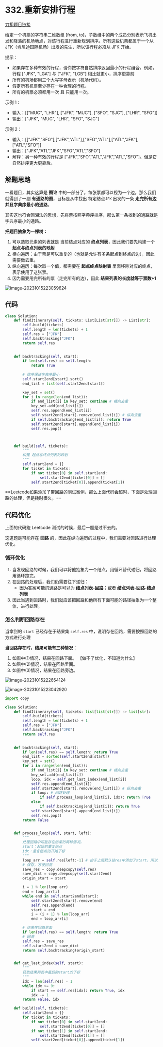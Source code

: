 # 332.重新安排行程

[力扣题目链接](https://leetcode.cn/problems/reconstruct-itinerary/)

给定一个机票的字符串二维数组 [from, to]，子数组中的两个成员分别表示飞机出发和降落的机场地点，对该行程进行重新规划排序。所有这些机票都属于一个从 JFK（肯尼迪国际机场）出发的先生，所以该行程必须从 JFK 开始。

提示：

- 如果存在多种有效的行程，请你按字符自然排序返回最小的行程组合。例如，行程 ["JFK", "LGA"] 与 ["JFK", "LGB"] 相比就更小，排序更靠前
- 所有的机场都用三个大写字母表示（机场代码）。
- 假定所有机票至少存在一种合理的行程。
- 所有的机票必须都用一次 且 只能用一次。

示例 1：

- 输入：[["MUC", "LHR"], ["JFK", "MUC"], ["SFO", "SJC"], ["LHR", "SFO"]]
- 输出：["JFK", "MUC", "LHR", "SFO", "SJC"]

示例 2：

- 输入：[["JFK","SFO"],["JFK","ATL"],["SFO","ATL"],["ATL","JFK"],["ATL","SFO"]]
- 输出：["JFK","ATL","JFK","SFO","ATL","SFO"]
- 解释：另一种有效的行程是 ["JFK","SFO","ATL","JFK","ATL","SFO"]。但是它自然排序更大更靠后。







## 解题思路

一看题目，其实这算是 **图论** 中的一部分了，每张票都可以视为一个边，那么我们就得到了一副 **有通路的图**，目标是从中找出 特定结点`JFK` 出发的一条 **走完所有边并且字典序最小的通路**。



其实这也符合回溯法的思想，先将票按照字典序排序，那么第一条找到的通路就是字典序最小的通路。



**把题目抽象为一棵树：**

1. 可以选取元素的列表就是 当前结点对应的 **终点列表**，因此我们要先构建一个 **起点与终点列表的映射**
2. 横向遍历：由于票是可以重复的（也就是允许有多条起点到终点的边），因此需要做去重。
3. 纵向遍历：每次取一个值，都需要在 **起点终点映射表** 里面移除对应的终点，表示使用了这张票。
4. 因为需要用完所有的票（走完所有的边），因此 **结果列表的长度就等于票数+1**



![image-20231015223059624](https://cdn.jsdelivr.net/gh/ThousandLayerCake/picbed/image-20231015223059624.png)





## 代码

```python
class Solution:
    def findItinerary(self, tickets: List[List[str]]) -> List[str]:
        self.build(tickets)
        self.length = len(tickets) + 1
        self.res = ["JFK"]
        self.backtracking("JFK")
        return self.res

    
    def backtracking(self, start):
        if len(self.res) == self.length:
            return True
        
        # 排序保证字典序最小
        self.start2end[start].sort()
        end_list = list(self.start2end[start])

        key_set = set()
        for i in range(len(end_list)):
            if end_list[i] in key_set: continue # 横向去重
            key_set.add(end_list[i])
            self.res.append(end_list[i])
            self.start2end[start].remove(end_list[i]) # 纵向去重
            if self.backtracking(end_list[i]): return True
            self.start2end[start].append(end_list[i])
            self.res.pop()



    def build(self, tickets):
        """
        构建 起点与终点列表的映射
        """
        self.start2end = {}
        for ticket in tickets:
            if not ticket[0] in self.start2end:
                self.start2end[ticket[0]] = []
            self.start2end[ticket[0]].append(ticket[1])

```







==Leetcode如果添加了带回路的测试案例，那么上面代码会超时，下面是处理回路的处理，但是耗时很久。==



## 代码优化

上面的代码跑 Leetcode 测试的时候，最后一题是过不去的。

这道题是可能存在 **回路** 的，因此在纵向遍历的过程中，我们需要对回路进行处理优化。



### 循环优化

1. 当发现回路的时候，我们可以将他抽象为一个结点，用循环替代递归，将回路用循环跑完。
2. 在回路的处理后，我们仍需要往下递归：
   - 因为答案可能的通路是可以为 **结点列表-回路**；或者 **结点列表-回路-结点列表**
3. 因此当遇到回路时，我们就应该把回路和他所有下面可能的路径抽象为一个整体，进行处理。










### 怎么判断回路存在

当拿到的 `start` 已经存在于结果集 `self.res` 中，说明存在回路，需要按照回路的方式进行处理



**当回路存在时，结果可能有三种情况**：

1. 如图中(1)情况，结果在回路下面。 【做不了优化，不知道为什么】
2. 如图中(2)情况，结果在回路里面。
3. 如图中(3)情况，结果在回路旁边。



![image-20231015222654124](https://cdn.jsdelivr.net/gh/ThousandLayerCake/picbed/image-20231015222654124.png)

![image-20231015223042920](https://cdn.jsdelivr.net/gh/ThousandLayerCake/picbed/image-20231015223042920.png)





```python
import copy

class Solution:
    def findItinerary(self, tickets: list[list[str]]) -> list[str]:
        self.build(tickets)
        self.length = len(tickets) + 1
        self.res = ["JFK"]
        self.backtracking("JFK")
        return self.res

    
    def backtracking(self, start):
        if len(self.res) == self.length: return True
        end_list = sorted(self.start2end[start])
        key_set = set()
        for i in range(len(end_list)):
            if end_list[i] in key_set: continue # 横向去重
            key_set.add(end_list[i])
            loop, idx = self.get_last_index(end_list[i])
            self.res.append(end_list[i])
            self.start2end[start].remove(end_list[i]) # 纵向去重
            if loop: # 回路处理
                if self.process_loop(end_list[i], idx): return True
            else:
                if self.backtracking(end_list[i]): return True
            self.start2end[start].append(end_list[i])
            self.res.pop() 
        return False


    def process_loop(self, start, left):
        """
        处理回路中可能存在结果的两种情况。
        start：起始的重复结点
        idx：重复结点的开始下标
        """
        loop_arr = self.res[left:-1] # 由于上层默认往res中添加了start，所以要取-1
        # 保存，方便回溯
        save_res = copy.deepcopy(self.res)
        save_dict = copy.deepcopy(self.start2end)
        origin_start = start

        i = 1 % len(loop_arr)
        end = loop_arr[i]
        while end in self.start2end[start]:
            self.start2end[start].remove(end)
            self.res.append(end)
            start = end
            i = (i + 1) % len(loop_arr)
            end = loop_arr[i]

        # 结果在回路里面
        if len(self.res) == self.length: return True
        # 回溯
        self.res = save_res
        self.start2end = save_dict
        return self.backtracking(origin_start)


    def get_last_index(self, start):
        """
        获取结果列表中最后的start的下标
        """
        idx = len(self.res) - 1
        while idx >= 0: 
            if start == self.res[idx]: return True, idx
            idx -= 1
        return False, idx

    def build(self, tickets):
        self.start2end = {}
        for ticket in tickets:
            if not ticket[0] in self.start2end:
                self.start2end[ticket[0]] = []
            if not ticket[1] in self.start2end:
                self.start2end[ticket[1]] = []
            self.start2end[ticket[0]].append(ticket[1])
```

